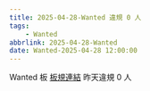 ```yaml
---
title: 2025-04-28-Wanted 違規 0 人
tags:
    - Wanted
abbrlink: 2025-04-28-Wanted
date: Wanted-2025-04-28 12:00:00
---
```

Wanted 板 [板規連結](https://www.ptt.cc/bbs/Wanted/M.1608829773.A.D3B.html)
昨天違規 0 人
